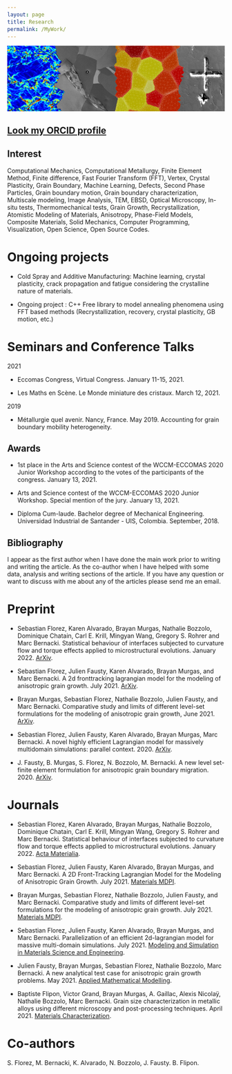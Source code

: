 ```yaml
---
layout: page
title: Research
permalink: /MyWork/
---
```


![My cover](/assets/cover.png)

## [Look my ORCID profile](https://orcid.org/0000-0002-6513-7505)

## Interest

Computational Mechanics, Computational Metallurgy, Finite Element Method, Finite difference, Fast Fourier Transform (FFT), Vertex, Crystal Plasticity, Grain Boundary, Machine Learning, Defects, Second Phase Particles, Grain boundary motion, Grain boundary characterization, Multiscale modeling, Image Analysis, TEM, EBSD, Optical Microscopy, In-situ tests, Thermomechanical tests, Grain Growth, Recrystallization, Atomistic Modeling of Materials, Anisotropy, Phase-Field Models, Composite Materials, Solid Mechanics, Computer Programming, Visualization, Open Science, Open Source Codes.

# Ongoing projects

* Cold Spray and Additive Manufacturing: Machine learning, crystal plasticity, crack propagation and fatigue considering the crystalline nature of materials.

* Ongoing project : C++ Free library to model annealing phenomena using FFT based methods (Recrystallization, recovery, crystal plasticity, GB motion, etc.)

# Seminars and Conference Talks

2021

* Eccomas Congress, Virtual Congress. January 11-15, 2021.

* Les Maths en Scène. Le Monde miniature des cristaux. March 12, 2021.

2019

* Métallurgie quel avenir. Nancy, France. May 2019. Accounting for grain boundary mobility heterogeneity.

## Awards

* 1st place in the Arts and Science contest of the WCCM-ECCOMAS 2020 Junior Workshop according to the votes of the participants of the congress. January 13, 2021.

* Arts and Science contest of the WCCM-ECCOMAS 2020 Junior Workshop. Special mention of the jury. January 13, 2021.

* Diploma Cum-laude. Bachelor degree of Mechanical Engineering. Universidad Industrial de Santander - UIS, Colombia. September, 2018.

## Bibliography

I appear as the first author when I have done the main work prior to writing and writing the article. As the co-author when I have helped with some data, analysis and writing sections of the article. If you have any question or want to discuss with me about any of the articles please send me an email.

# Preprint 

* Sebastian Florez, Karen Alvarado, Brayan Murgas, Nathalie Bozzolo, Dominique Chatain, Carl E. Krill, Mingyan Wang, Gregory S. Rohrer and Marc Bernacki. Statistical behaviour of interfaces subjected to curvature flow and torque effects applied to microstructural evolutions. January 2022. [ArXiv](https://arxiv.org/abs/2106.05605).

* Sebastian Florez, Julien Fausty, Karen Alvarado, Brayan Murgas, and Marc Bernacki. A 2d fronttracking lagrangian model for the modeling of anisotropic grain growth. July 2021. [ArXiv](https://arxiv.org/abs/2106.04892v1).

* Brayan Murgas, Sebastian Florez, Nathalie Bozzolo, Julien Fausty, and Marc Bernacki. Comparative study and limits of different level-set formulations for the modeling of anisotropic grain growth, June 2021. [ArXiv](https://arxiv.org/abs/2106.03565).

* Sebastian Florez, Julien Fausty, Karen Alvarado, Brayan Murgas, Marc Bernacki. A novel highly efficient Lagrangian model for massively multidomain simulations: parallel context. 2020. [ArXiv](https://arxiv.org/abs/2009.04424).

* J. Fausty, B. Murgas, S. Florez, N. Bozzolo, M. Bernacki. A new level set-finite element formulation for anisotropic grain boundary migration. 2020. [ArXiv](https://arxiv.org/abs/2006.15531).

# Journals

* Sebastian Florez, Karen Alvarado, Brayan Murgas, Nathalie Bozzolo, Dominique Chatain, Carl E. Krill, Mingyan Wang, Gregory S. Rohrer and Marc Bernacki. Statistical behaviour of interfaces subjected to curvature flow and torque effects applied to microstructural evolutions. January 2022. [Acta Materialia](https://www.sciencedirect.com/science/article/pii/S1359645421008387).

* Sebastian Florez, Julien Fausty, Karen Alvarado, Brayan Murgas, and Marc Bernacki. A 2D Front-Tracking Lagrangian Model for the Modeling of Anisotropic Grain Growth. July 2021. [Materials MDPI](https://www.mdpi.com/1996-1944/14/15/4219).

* Brayan Murgas, Sebastian Florez, Nathalie Bozzolo, Julien Fausty, and Marc Bernacki. Comparative study and limits of different level-set formulations for the modeling of anisotropic grain growth. July 2021. [Materials MDPI](https://www.mdpi.com/1996-1944/14/14/3883).

* Sebastian Florez, Julien Fausty, Karen Alvarado, Brayan Murgas, and Marc Bernacki. Parallelization of an efficient 2d-lagrangian model for massive multi-domain simulations. July 2021. [Modeling and Simulation in Materials Science and Engineering](https://doi.org/10.1088/1361-651x/ac0ae7). 

* Julien Fausty, Brayan Murgas, Sebastian Florez, Nathalie Bozzolo, Marc Bernacki. A new analytical test case for anisotropic grain growth problems. May 2021. [Applied Mathematical Modelling](https://doi.org/10.1016/j.apm.2020.11.035).

* Baptiste Flipon, Victor Grand, Brayan Murgas, A. Gaillac, Alexis Nicolaÿ, Nathalie Bozzolo, Marc Bernacki. Grain size characterization in metallic alloys using different microscopy and post-processing techniques. April 2021. [Materials Characterization](https://doi.org/10.1016/j.matchar.2021.110977).

# Co-authors

S. Florez, M. Bernacki, K. Alvarado, N. Bozzolo, J. Fausty. B. Flipon.

